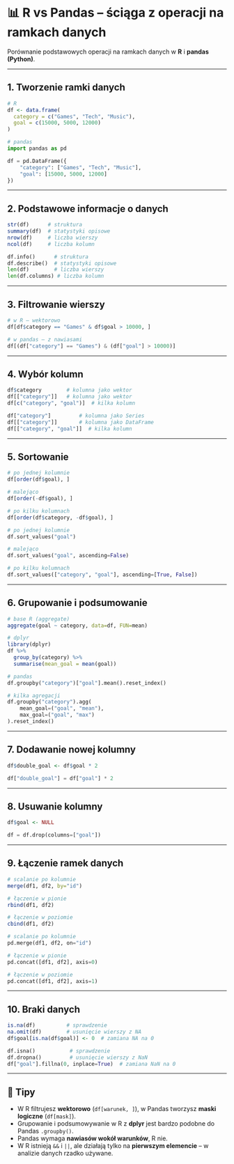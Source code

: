 
# 📊 R vs Pandas – ściąga z operacji na ramkach danych

Porównanie podstawowych operacji na ramkach danych w **R** i **pandas (Python)**.

---

## 1. Tworzenie ramki danych
```r
# R
df <- data.frame(
  category = c("Games", "Tech", "Music"),
  goal = c(15000, 5000, 12000)
)
```

```python
# pandas
import pandas as pd

df = pd.DataFrame({
    "category": ["Games", "Tech", "Music"],
    "goal": [15000, 5000, 12000]
})
```

---

## 2. Podstawowe informacje o danych
```r
str(df)      # struktura
summary(df)  # statystyki opisowe
nrow(df)     # liczba wierszy
ncol(df)     # liczba kolumn
```

```python
df.info()      # struktura
df.describe()  # statystyki opisowe
len(df)        # liczba wierszy
len(df.columns) # liczba kolumn
```

---

## 3. Filtrowanie wierszy
```r
# w R – wektorowo
df[df$category == "Games" & df$goal > 10000, ]
```

```python
# w pandas – z nawiasami
df[(df["category"] == "Games") & (df["goal"] > 10000)]
```

---

## 4. Wybór kolumn
```r
df$category        # kolumna jako wektor
df[["category"]]   # kolumna jako wektor
df[c("category", "goal")]  # kilka kolumn
```

```python
df["category"]         # kolumna jako Series
df[["category"]]       # kolumna jako DataFrame
df[["category", "goal"]]  # kilka kolumn
```

---

## 5. Sortowanie
```r
# po jednej kolumnie
df[order(df$goal), ]

# malejąco
df[order(-df$goal), ]

# po kilku kolumnach
df[order(df$category, -df$goal), ]
```

```python
# po jednej kolumnie
df.sort_values("goal")

# malejąco
df.sort_values("goal", ascending=False)

# po kilku kolumnach
df.sort_values(["category", "goal"], ascending=[True, False])
```

---

## 6. Grupowanie i podsumowanie
```r
# base R (aggregate)
aggregate(goal ~ category, data=df, FUN=mean)

# dplyr
library(dplyr)
df %>%
  group_by(category) %>%
  summarise(mean_goal = mean(goal))
```

```python
# pandas
df.groupby("category")["goal"].mean().reset_index()

# kilka agregacji
df.groupby("category").agg(
    mean_goal=("goal", "mean"),
    max_goal=("goal", "max")
).reset_index()
```

---

## 7. Dodawanie nowej kolumny
```r
df$double_goal <- df$goal * 2
```

```python
df["double_goal"] = df["goal"] * 2
```

---

## 8. Usuwanie kolumny
```r
df$goal <- NULL
```

```python
df = df.drop(columns=["goal"])
```

---

## 9. Łączenie ramek danych
```r
# scalanie po kolumnie
merge(df1, df2, by="id")

# łączenie w pionie
rbind(df1, df2)

# łączenie w poziomie
cbind(df1, df2)
```

```python
# scalanie po kolumnie
pd.merge(df1, df2, on="id")

# łączenie w pionie
pd.concat([df1, df2], axis=0)

# łączenie w poziomie
pd.concat([df1, df2], axis=1)
```

---

## 10. Braki danych
```r
is.na(df)          # sprawdzenie
na.omit(df)        # usunięcie wierszy z NA
df$goal[is.na(df$goal)] <- 0  # zamiana NA na 0
```

```python
df.isna()           # sprawdzenie
df.dropna()         # usunięcie wierszy z NaN
df["goal"].fillna(0, inplace=True)  # zamiana NaN na 0
```

---

## 📌 Tipy
- W R filtrujesz **wektorowo** (`df[warunek, ]`), w Pandas tworzysz **maski logiczne** (`df[mask]`).
- Grupowanie i podsumowywanie w R z **dplyr** jest bardzo podobne do Pandas `.groupby()`.
- Pandas wymaga **nawiasów wokół warunków**, R nie.
- W R istnieją `&&` i `||`, ale działają tylko na **pierwszym elemencie** – w analizie danych rzadko używane.
